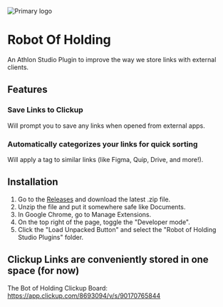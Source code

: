 ![Primary logo](https://github.com/user-attachments/assets/cb0e2d8a-90f4-4bb0-a813-31e578aaf68f)

# Robot Of Holding
An Athlon Studio Plugin to improve the way we store links with external clients. 

## Features
### Save Links to Clickup
Will prompt you to save any links when opened from external apps.

### Automatically categorizes your links for quick sorting
Will apply a tag to similar links (like Figma, Quip, Drive, and more!).

## Installation
1. Go to the [Releases](https://github.com/athlonstudio/Robot-Of-Holding_Studio-Plugins/releases) and download the latest .zip file.
2. Unzip the file and put it somewhere safe like Documents.
3. In Google Chrome, go to Manage Extensions.
5. On the top right of the page, toggle the "Developer mode".
6. Click the "Load Unpacked Button" and select the "Robot of Holding Studio Plugins" folder.

## Clickup Links are conveniently stored in one space (for now)
The Bot of Holding Clickup Board: https://app.clickup.com/8693094/v/s/90170765844
